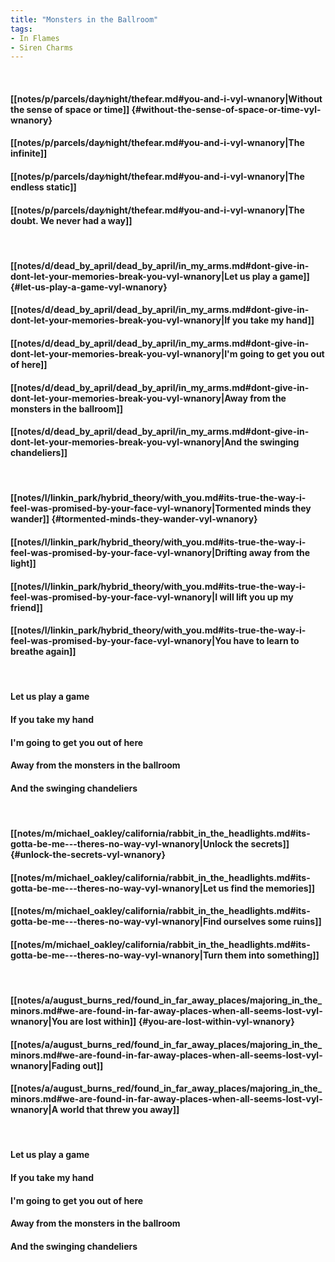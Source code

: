 ```yaml
---
title: "Monsters in the Ballroom"
tags:
- In Flames
- Siren Charms
---
```

&nbsp;
#### [[notes/p/parcels/day∕night/thefear.md#you-and-i-vyl-wnanory|Without the sense of space or time]] {#without-the-sense-of-space-or-time-vyl-wnanory}
#### [[notes/p/parcels/day∕night/thefear.md#you-and-i-vyl-wnanory|The infinite]]
#### [[notes/p/parcels/day∕night/thefear.md#you-and-i-vyl-wnanory|The endless static]]
#### [[notes/p/parcels/day∕night/thefear.md#you-and-i-vyl-wnanory|The doubt. We never had a way]]
&nbsp;
#### [[notes/d/dead_by_april/dead_by_april/in_my_arms.md#dont-give-in-dont-let-your-memories-break-you-vyl-wnanory|Let us play a game]] {#let-us-play-a-game-vyl-wnanory}
#### [[notes/d/dead_by_april/dead_by_april/in_my_arms.md#dont-give-in-dont-let-your-memories-break-you-vyl-wnanory|If you take my hand]]
#### [[notes/d/dead_by_april/dead_by_april/in_my_arms.md#dont-give-in-dont-let-your-memories-break-you-vyl-wnanory|I'm going to get you out of here]]
#### [[notes/d/dead_by_april/dead_by_april/in_my_arms.md#dont-give-in-dont-let-your-memories-break-you-vyl-wnanory|Away from the monsters in the ballroom]]
#### [[notes/d/dead_by_april/dead_by_april/in_my_arms.md#dont-give-in-dont-let-your-memories-break-you-vyl-wnanory|And the swinging chandeliers]]
&nbsp;
#### [[notes/l/linkin_park/hybrid_theory/with_you.md#its-true-the-way-i-feel-was-promised-by-your-face-vyl-wnanory|Tormented minds they wander]] {#tormented-minds-they-wander-vyl-wnanory}
#### [[notes/l/linkin_park/hybrid_theory/with_you.md#its-true-the-way-i-feel-was-promised-by-your-face-vyl-wnanory|Drifting away from the light]]
#### [[notes/l/linkin_park/hybrid_theory/with_you.md#its-true-the-way-i-feel-was-promised-by-your-face-vyl-wnanory|I will lift you up my friend]]
#### [[notes/l/linkin_park/hybrid_theory/with_you.md#its-true-the-way-i-feel-was-promised-by-your-face-vyl-wnanory|You have to learn to breathe again]]
&nbsp;
#### Let us play a game
#### If you take my hand
#### I'm going to get you out of here
#### Away from the monsters in the ballroom
#### And the swinging chandeliers
&nbsp;
#### [[notes/m/michael_oakley/california/rabbit_in_the_headlights.md#its-gotta-be-me---theres-no-way-vyl-wnanory|Unlock the secrets]] {#unlock-the-secrets-vyl-wnanory}
#### [[notes/m/michael_oakley/california/rabbit_in_the_headlights.md#its-gotta-be-me---theres-no-way-vyl-wnanory|Let us find the memories]]
#### [[notes/m/michael_oakley/california/rabbit_in_the_headlights.md#its-gotta-be-me---theres-no-way-vyl-wnanory|Find ourselves some ruins]]
#### [[notes/m/michael_oakley/california/rabbit_in_the_headlights.md#its-gotta-be-me---theres-no-way-vyl-wnanory|Turn them into something]]
&nbsp;
#### [[notes/a/august_burns_red/found_in_far_away_places/majoring_in_the_minors.md#we-are-found-in-far-away-places-when-all-seems-lost-vyl-wnanory|You are lost within]] {#you-are-lost-within-vyl-wnanory}
#### [[notes/a/august_burns_red/found_in_far_away_places/majoring_in_the_minors.md#we-are-found-in-far-away-places-when-all-seems-lost-vyl-wnanory|Fading out]]
#### [[notes/a/august_burns_red/found_in_far_away_places/majoring_in_the_minors.md#we-are-found-in-far-away-places-when-all-seems-lost-vyl-wnanory|A world that threw you away]]
&nbsp;
#### Let us play a game
#### If you take my hand
#### I'm going to get you out of here
#### Away from the monsters in the ballroom
#### And the swinging chandeliers
